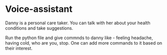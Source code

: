 # Voice-assistant
Danny is a personal care taker. You can talk with her about your health conditions and take suggestions.


Run the python file and give commnds to danny like - feeling headache, having cold, who are you, stop. One can add more commands to it based on their interest.  
